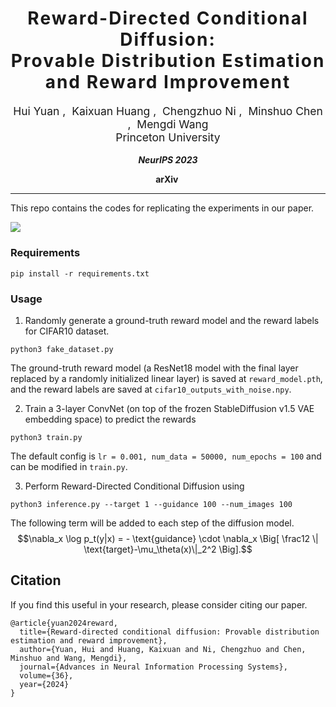 <h1 align='center' style="text-align:center; font-weight:bold; font-size:2.0em;letter-spacing:2.0px;"> Reward-Directed Conditional Diffusion: </br> Provable Distribution Estimation and Reward Improvement </h1>
<p align='center' style="text-align:center;font-size:1.25em;"> 
    <a href="https://hhhhuiyuan.github.io/" target="_blank" style="text-decoration: none;">Hui Yuan</a> ,&nbsp; 
    <a href="https://hackyhuang.github.io/" target="_blank" style="text-decoration: none;">Kaixuan Huang</a> ,&nbsp; 
    Chengzhuo Ni  ,&nbsp; 
    <a href="https://minshuochen.github.io/" target="_blank" style="text-decoration: none;">Minshuo Chen</a> ,&nbsp; 
    <a href="https://mwang.princeton.edu/" target="_blank" style="text-decoration: none;">Mengdi Wang</a>
    <br/>  
Princeton University
</p>

<p align='center';>
<b>
<em>NeurIPS 2023</em> <br>
</b>
</p>

<p align='center' style="text-align:center;font-size:2.5 em;">
<b>
    <a href="https://arxiv.org/abs/2307.07055" target="_blank" style="text-decoration: none;">arXiv</a>&nbsp;
</b>
</p>

-----

This repo contains the codes for replicating the experiments in our paper.

![](asset/demo.png)

### Requirements

```
pip install -r requirements.txt
```


### Usage

1. Randomly generate a ground-truth reward model and the reward labels for CIFAR10 dataset.
```
python3 fake_dataset.py
```
The ground-truth reward model (a ResNet18 model with the final layer replaced by a randomly initialized linear layer) is saved at `reward_model.pth`, and the reward labels are saved at `cifar10_outputs_with_noise.npy`.

2. Train a 3-layer ConvNet (on top of the frozen StableDiffusion v1.5 VAE embedding space) to predict the rewards 
```
python3 train.py 
```
The default config is  `lr = 0.001, num_data = 50000, num_epochs = 100` and can be modified in `train.py`.

3. Perform Reward-Directed Conditional Diffusion using
```
python3 inference.py --target 1 --guidance 100 --num_images 100
```

The following term will be added to each step of the diffusion model. 
$$\nabla_x \log p_t(y|x) = - \text{guidance}  \cdot  \nabla_x \Big[ \frac12 \| \text{target}-\mu_\theta(x)\|_2^2 \Big].$$

## Citation
If you find this useful in your research, please consider citing our paper.

```
@article{yuan2024reward,
  title={Reward-directed conditional diffusion: Provable distribution estimation and reward improvement},
  author={Yuan, Hui and Huang, Kaixuan and Ni, Chengzhuo and Chen, Minshuo and Wang, Mengdi},
  journal={Advances in Neural Information Processing Systems},
  volume={36},
  year={2024}
}
```
